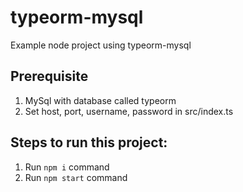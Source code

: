 # typeorm-mysql
Example node project using typeorm-mysql

## Prerequisite
1. MySql with database called typeorm
2. Set host, port, username, password in src/index.ts

## Steps to run this project:
1. Run `npm i` command
2. Run `npm start` command
